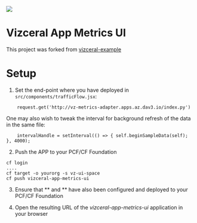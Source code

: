 ![](https://raw.githubusercontent.com/Netflix/vizceral/master/logo.png)

# Vizceral App Metrics UI

This project was forked from [vizceral-example](https://github.com/Netflix/vizceral-example)

# Setup
1. Set the end-point where you have deployed in `src/components/trafficFlow.jsx`:

```
    request.get('http://vz-metrics-adapter.apps.az.dav3.io/index.py')
```

One may also wish to tweak the interval for background refresh of the data in the same file:

```
    intervalHandle = setInterval(() => { self.beginSampleData(self); }, 4000);
```

2. Push the APP to your PCF/CF Foundation

```
cf login
....
cf target -o yourorg -s vz-ui-space
cf push vizceral-app-metrics-ui
```

3. Ensure that ** and ** have also been configured and deployed to your PCF/CF Foundation

3. Open the resulting URL of the *vizceral-app-metrics-ui* application in your browser
